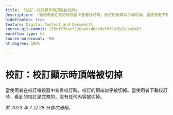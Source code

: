 ```yaml
---
title: 「校訂：校訂顯示時頂端被切掉」
description: 「當使用者在校訂檢視器中查看校訂時，校訂的頂端似乎被切掉。當使用者下載校訂時，看到的校訂是完整的，沒有任何內容被切掉。」
hidefromtoc: true
feature: Digital Content and Documents
source-git-commit: 276dff76ac5128a49cd0dd9ef9f28f021cec0453
workflow-type: ht
source-wordcount: '94'
ht-degree: 100%

---
```



# 校訂：校訂顯示時頂端被切掉

<!--WF and WFP TOCs-->

當使用者在校訂檢視器中查看校訂時，校訂的頂端似乎被切掉。當使用者下載校訂時，看到的校訂是完整的，沒有任何內容被切掉。

_於 2023 年 7 月 28 日首次通報。_

